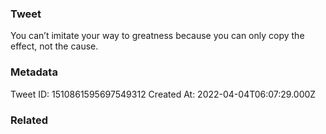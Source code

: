 ### Tweet
You can’t imitate your way to greatness because you can only copy the effect, not the cause.

### Metadata
Tweet ID: 1510861595697549312
Created At: 2022-04-04T06:07:29.000Z

### Related

